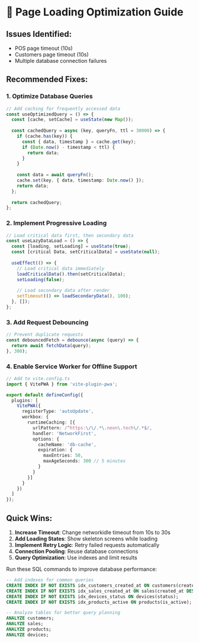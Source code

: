 
# 🚀 Page Loading Optimization Guide

## Issues Identified:
- POS page timeout (10s)
- Customers page timeout (10s)
- Multiple database connection failures

## Recommended Fixes:

### 1. Optimize Database Queries
```typescript
// Add caching for frequently accessed data
const useOptimizedQuery = () => {
  const [cache, setCache] = useState(new Map());
  
  const cachedQuery = async (key, queryFn, ttl = 30000) => {
    if (cache.has(key)) {
      const { data, timestamp } = cache.get(key);
      if (Date.now() - timestamp < ttl) {
        return data;
      }
    }
    
    const data = await queryFn();
    cache.set(key, { data, timestamp: Date.now() });
    return data;
  };
  
  return cachedQuery;
};
```

### 2. Implement Progressive Loading
```typescript
// Load critical data first, then secondary data
const useLazyDataLoad = () => {
  const [loading, setLoading] = useState(true);
  const [critical Data, setCriticalData] = useState(null);
  
  useEffect(() => {
    // Load critical data immediately
    loadCriticalData().then(setCriticalData);
    setLoading(false);
    
    // Load secondary data after render
    setTimeout(() => loadSecondaryData(), 100);
  }, []);
};
```

### 3. Add Request Debouncing
```typescript
// Prevent duplicate requests
const debouncedFetch = debounce(async (query) => {
  return await fetchData(query);
}, 300);
```

### 4. Enable Service Worker for Offline Support
```typescript
// Add to vite.config.ts
import { VitePWA } from 'vite-plugin-pwa';

export default defineConfig({
  plugins: [
    VitePWA({
      registerType: 'autoUpdate',
      workbox: {
        runtimeCaching: [{
          urlPattern: /^https:\/\/.*\.neon\.tech\/.*$/,
          handler: 'NetworkFirst',
          options: {
            cacheName: 'db-cache',
            expiration: {
              maxEntries: 50,
              maxAgeSeconds: 300 // 5 minutes
            }
          }
        }]
      }
    })
  ]
});
```

## Quick Wins:

1. **Increase Timeout**: Change networkidle timeout from 10s to 30s
2. **Add Loading States**: Show skeleton screens while loading
3. **Implement Retry Logic**: Retry failed requests automatically
4. **Connection Pooling**: Reuse database connections
5. **Query Optimization**: Use indexes and limit results

Run these SQL commands to improve database performance:

```sql
-- Add indexes for common queries
CREATE INDEX IF NOT EXISTS idx_customers_created_at ON customers(created_at DESC);
CREATE INDEX IF NOT EXISTS idx_sales_created_at ON sales(created_at DESC);
CREATE INDEX IF NOT EXISTS idx_devices_status ON devices(status);
CREATE INDEX IF NOT EXISTS idx_products_active ON products(is_active);

-- Analyze tables for better query planning
ANALYZE customers;
ANALYZE sales;
ANALYZE products;
ANALYZE devices;
```
